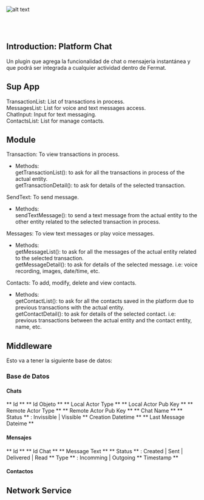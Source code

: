 ![alt text](https://github.com/bitDubai/media-kit/blob/master/Readme%20Image/Fermat%20Logotype/Fermat_Logo_3D.png "Fermat
Logo")

<br><br>
## Introduction: Platform Chat
  Un plugin que agrega la funcionalidad de chat o mensajeria instantánea y que podrá ser integrada a cualquier actividad dentro de Fermat.<br>
  
  
## Sup App
  TransactionList: List of transactions in process.<br>
  MessagesList: List for voice and text messages access.<br>
  ChatInput: Input for text messaging.<br>
  ContactsList: List for manage contacts.<br>
  
## Module
Transaction: To view transactions in process.<br>
  - Methods:<br>
      getTransactionList(): to ask for all the transactions in process of the actual entity.  <br>
      getTransactionDetail(): to ask for details of the selected transaction. <br>

SendText: To send message.<br>
  - Methods:<br>
      sendTextMessage(): to send a text message from the actual entity to the other entity related to the selected transaction in process.  <br>

Messages: To view text messages or play voice messages.<br>
  - Methods:<br>
      getMessageList(): to ask for all the messages of the actual entity related to the selected transaction.  <br>
      getMessageDetail(): to ask for details of the selected message. i.e: voice recording, images, date/time, etc.<br>

Contacts: To add, modify, delete and view contacts.<br>
  - Methods:<br>
      getContactList(): to ask for all the contacts saved in the platform due to previous transactions with the actual entity.  <br>
      getContactDetail(): to ask for details of the selected contact. i.e: previous transactions between the actual entity and the contact entity, name, etc.<br>
  
## Middleware



Esto va a tener la siguiente base de datos:

### Base de Datos

#### Chats

** Id ** 
** Id Objeto **
** Local Actor Type **
** Local Actor Pub Key **
** Remote Actor Type **
** Remote Actor Pub Key **
** Chat Name **
** Status ** : Invissible | Vissible
** Creation Datetime **
** Last Message Dateime **

#### Mensajes

** Id **
** Id Chat **
** Message Text **
** Status ** : Created | Sent | Delivered | Read
** Type ** : Incomming | Outgoing
** Timestamp **

#### Contactos





## Network Service
